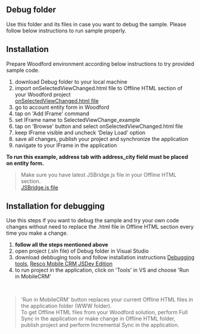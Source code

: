 ## Debug folder

Use this folder and its files in case you want to debug the sample.
Please follow below instructions to run sample properly.

## Installation

Prepare Woodford environment according below instructions to try provided sample code.

1. download Debug folder to your local machine
2. import onSelectedViewChanged.html file to Offline HTML section of your Woodford project <br />[onSelectedViewChanged.html file](https://github.com/Resconet/JSBridge/blob/master/samples/UI/EntityForm/onSelectedViewChanged/onSelectedViewChanged.html)
3. go to account entity form in Woodford
4. tap on 'Add IFrame' command
5. set IFrame name to SelectedViewChange_example
6. tap on 'Browse' button and select onSelectedViewChanged.html file
7. keep IFrame visible and uncheck 'Delay Load' option
8. save all changes, publish your project and synchronize the application
9. navigate to your IFrame in the application

**To run this example, address tab with address_city field must be placed on entity form.**

> Make sure you have latest JSBridge.js file in your Offline HTML section.
<br />[JSBridge.js file](https://github.com/Resconet/JSBridge/blob/master/src/JSBridge.js)

## Installation for debugging

Use this steps if you want to debug the sample and try your own code changes without need to replace the .html file in Offline HTML section every time you make a change.

1. **follow all the steps mentioned above**
2. open project (.sln file) of Debug folder in Visual Studio
3. download debbuging tools and follow installation instructions [Debugging tools](https://github.com/Resconet/JSBridge/tree/master/tools), [Resco Mobile CRM JSDev Edition](https://github.com/Resconet/JSBridge/tree/master/MobileCRM)
4. to run project in the application, click on 'Tools' in VS and choose 'Run in MobileCRM'
<br />

> 'Run in MobileCRM' button replaces your current Offline HTML files in the application folder (WWW folder).
<br />To get Offline HTML files from your Woodford solution, perform Full Sync in the application or make change in Offline HTML folder, publish project and perform Incremental Sync in the application.
